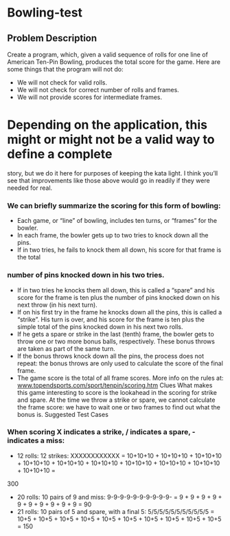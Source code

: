 # Bowling-test

## Problem Description
Create a program, which, given a valid sequence of rolls for one line of American Ten-Pin
Bowling, produces the total score for the game. Here are some things that the program will
not do:

- We will not check for valid rolls.
- We will not check for correct number of rolls and frames.
- We will not provide scores for intermediate frames.
# Depending on the application, this might or might not be a valid way to define a complete
story, but we do it here for purposes of keeping the kata light. I think you’ll see that
improvements like those above would go in readily if they were needed for real.
### We can briefly summarize the scoring for this form of bowling:
- Each game, or “line” of bowling, includes ten turns, or “frames” for the bowler.
- In each frame, the bowler gets up to two tries to knock down all the pins.
- If in two tries, he fails to knock them all down, his score for that frame is the total
### number of pins knocked down in his two tries.
- If in two tries he knocks them all down, this is called a “spare” and his score for the
frame is ten plus the number of pins knocked down on his next throw (in his next
turn).
- If on his first try in the frame he knocks down all the pins, this is called a “strike”. His
turn is over, and his score for the frame is ten plus the simple total of the pins
knocked down in his next two rolls.
- If he gets a spare or strike in the last (tenth) frame, the bowler gets to throw one or
two more bonus balls, respectively. These bonus throws are taken as part of the
same turn.
- If the bonus throws knock down all the pins, the process does not repeat: the bonus
throws are only used to calculate the score of the final frame.
- The game score is the total of all frame scores.
More info on the rules at: www.topendsports.com/sport/tenpin/scoring.htm
Clues
What makes this game interesting to score is the lookahead in the scoring for strike and
spare. At the time we throw a strike or spare, we cannot calculate the frame score: we have
to wait one or two frames to find out what the bonus is.
Suggested Test Cases
### When scoring X indicates a strike, / indicates a spare, - indicates a miss:
- 12 rolls: 12 strikes: XXXXXXXXXXXX = 10+10+10 + 10+10+10 + 10+10+10 +
10+10+10 + 10+10+10 + 10+10+10 + 10+10+10 + 10+10+10 + 10+10+10 + 10+10+10 =

300
- 20 rolls: 10 pairs of 9 and miss: 9-9-9-9-9-9-9-9-9-9- = 9 + 9 + 9 + 9 + 9 + 9 + 9 + 9 +
9 + 9 = 90
- 21 rolls: 10 pairs of 5 and spare, with a final 5: 5/5/5/5/5/5/5/5/5/5/5 = 10+5 + 10+5 +
10+5 + 10+5 + 10+5 + 10+5 + 10+5 + 10+5 + 10+5 + 10+5 = 150
